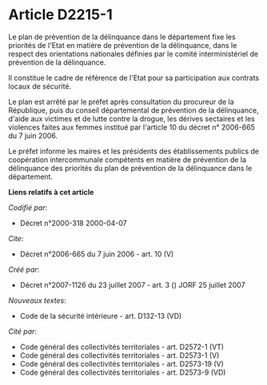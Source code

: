 # Article D2215-1

Le plan de prévention de la délinquance dans le département fixe les priorités de l'Etat en matière de prévention de la
délinquance, dans le respect des orientations nationales définies par le comité interministériel de prévention de la
délinquance. 

Il constitue le cadre de référence de l'Etat pour sa participation aux contrats locaux de sécurité. 

Le plan est arrêté par le préfet après consultation du procureur de la République, puis du conseil départemental de
prévention de la délinquance, d'aide aux victimes et de lutte contre la drogue, les dérives sectaires et les violences faites
aux femmes institué par l'article 10 du décret n° 2006-665 du 7 juin 2006. 

Le préfet informe les maires et les présidents des établissements publics de coopération intercommunale compétents en matière
de prévention de la délinquance des priorités du plan de prévention de la délinquance dans le département.

**Liens relatifs à cet article**

_Codifié par_:

  - Décret n°2000-318 2000-04-07

_Cite_:

  - Décret n°2006-665 du 7 juin 2006 - art. 10 (V)

_Créé par_:

  - Décret n°2007-1126 du 23 juillet 2007 - art. 3 () JORF 25 juillet 2007

_Nouveaux textes_:

  - Code de la sécurité intérieure - art. D132-13 (VD)

_Cité par_:

  - Code général des collectivités territoriales - art. D2572-1 (VT)
  - Code général des collectivités territoriales - art. D2573-1 (V)
  - Code général des collectivités territoriales - art. D2573-19 (V)
  - Code général des collectivités territoriales - art. D2573-9 (VD)
